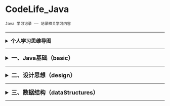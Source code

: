 # CodeLife_Java

    Java 学习记录 —— 记录相关学习内容

#### 

***

<details>
<summary style="font-size: medium"><b>个人学习思维导图</b></summary>

+ Java基础
  
    访问密码（feirouz） - 
    [点击跳转思维导图](https://www.processon.com/view/link/608194850791293ce80eabce)

</details>

***

<details>
<summary style="font-size: large"><b>一、Java基础（basic）</b></summary>


<details>
<summary><b>1. Java运算符（operator）</b></summary>

+ 常见运算符（general）
    + Test ： *+= 和 =+ 的区别*

+ 逻辑运算符（logic）
    + BitwiseXOR ： *三种替换方式
      重点讲 ^（异或运算）来实现替换方式*
    + BHDConverter ： *模拟进制转换
      使用 & 和 位移运算 来实现*
      
</details>

<details>
<summary><b>2. Java结构（选择、循环）（structure）</b></summary>

+ 嵌套循环（nestedloop）
    + PrimeNumber ： *查找质数(1-100000)
      使用不同的方式来查找质数*
      
</details>

<details>
<summary><b>3. Java数组（arrays）</b></summary>

+ 数组赋值（assignment）
    + PascalTriangle ： *杨辉三角
      使用二维数组 打印10行 杨辉三角*
+ 求数组平均值、最大最小值、和等（value）
+ 数组的复制、反转、查找（线性查找、二分法查找）（crl）
    + ArrayReverse ： *数组反转*
    + ArrayLookup ： *数组查找
      主要写线性查找、二分法查找*
+ 数组排序（sort）
    + BubbleSort ： *冒泡排序*

</details>

<details>
<summary><b>4. Java 面向对象（oop）</b></summary>

+ 接口（interface）
    + Ball ： *接口题目1 - 判断对错*
    + C ： *接口题目2 - 判断对错*
    + StudyTest1 ： *JDK8接口改进 - 注意事项*
+ 多态（polymorphism）
    + FieldMethodTest ： *多态的简单使用*
    + InstanceTest ： *测试 instanceof 所满足的情况*
    + InterviewTest1 ： *多态中特别的注意事项*
    + PersonTest ： *多态为何存在？*
+ 混合（mixture）
   + BankTest ： *对象的属性 赋值的顺序*
   + LeafTest ： *题目1 - 判断如下代码执行顺序*
   + SonTest ： *题目2 - 判断如下代码执行顺序？*

</details>

<details>
<summary><b>5. Java API（api）</b></summary>

+ Object（object）
  + equal ： *== 和 equals() 的区别*
  + ToStringTest ： *Object类中toString()的使用*
+ String（strings）
  + SimpleTest ： *String 与 char[] 之间的转换题目*
  + StringTest ： *String的实例化方式*
+ 包装类（wrapper）
  + WrapperTest ： *类型转换*
  + InterviewTest1 ： *题目1 - 关于包装类的面试题*
  + InterviewTest2S ： *题目2 - 关于包装类的面试题*
  + ScoreTest ： *题目3 - 根据题意实现代码*

</details>

<details>
<summary><b>6. Java 关键字（keywords）</b></summary>

+ StaticTest ： *static 的应用场景*

</details>


<details>
<summary><b>7. Java 异常（throwable）</b></summary>

+ ReturnExceptionDemo ： *finally的执行顺序测试*
+ Test1 ： *常见的运行时异常 有什么？*

</details>

<details>
<summary><b>8. Java 多线程（thread）</b></summary>

+ ProAndCost ： *线程通信的应用：经典例题：生产者/消费者*
+ ThreadTest ： *多线程的创建 方式一：继承于Thread类*
+ ThreadTest2 ： *多线程的创建 方式一：继承于Thread类 使用匿名子类的方式*
+ ThreadTest3 ： *多线程的创建 方式二：实现Runnable接口*

</details>

<details>
<summary><b>9. Java 集合类（collection）</b></summary>
</details>


<details>
<summary><b>10. Java I/O（io）</b></summary>

+ practice1 ： *获取文本上每个字符出现的次数*

 </details>

<details>
<summary><b>11. Java 网络编程（net）</b></summary>

+ 网络通信（socket）
    + TCPTest1 ： *实现TCP的网络编程练习1*
    + TCPTest2 ： *实现TCP的网络编程练习2*
    + TCPTest3 ： *实现TCP的网络编程练习3*
    + UDPTest1 ： *实现UDP协议的网络编程练习1*
+ URL编程（url）      
    + URLTest1 ： *URL网络编程练习1*
    + URLTest2 ： *URL网络编程练习2*

 </details>

</details>

***
<details>
<summary style="font-size: large"><b>二、设计思想（design）</b></summary>

<details>
<summary><b>1. 设计模式（pattern）</b></summary>

+ 创建型模式（creational）
    + 单例模式（Singleton）： *饿汉式、懒汉式*
+ 结构型模式（structural）
    + 代理模式（Proxy）：*四个例子（静态代理 /动态代理）*
+ 行为型模式（behavioral）
    + 模板方法模式（TemplateMethod） / 模板模式（Template）：*两个例子*

</details>

</details>

***

<details>
<summary style="font-size: large"><b>三、数据结构（dataStructures）</b></summary>

</details>

***







